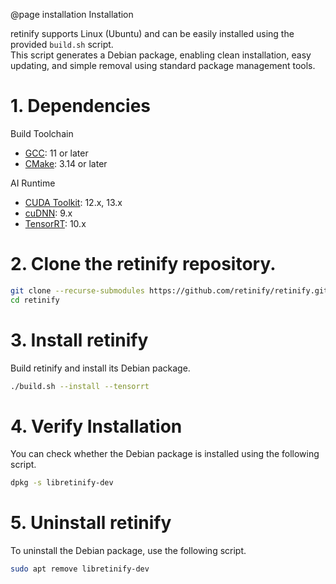 @page installation Installation

retinify supports Linux (Ubuntu) and can be easily installed using the provided `build.sh` script.  
This script generates a Debian package, enabling clean installation, easy updating, and simple removal using standard package management tools.  

# 1. Dependencies
Build Toolchain
- [GCC](https://gcc.gnu.org/releases.html): 11 or later
- [CMake](https://cmake.org/download/): 3.14 or later
  
AI Runtime
- [CUDA Toolkit](https://developer.nvidia.com/cuda-toolkit-archive): 12.x, 13.x
- [cuDNN](https://developer.nvidia.com/cudnn-archive): 9.x
- [TensorRT](https://developer.nvidia.com/tensorrt): 10.x

# 2. Clone the retinify repository.
```bash
git clone --recurse-submodules https://github.com/retinify/retinify.git
cd retinify
```

# 3. Install retinify
Build retinify and install its Debian package.
```bash
./build.sh --install --tensorrt
```

# 4. Verify Installation
You can check whether the Debian package is installed using the following script.
```bash
dpkg -s libretinify-dev
```
  
# 5. Uninstall retinify
To uninstall the Debian package, use the following script.
```bash
sudo apt remove libretinify-dev
```
